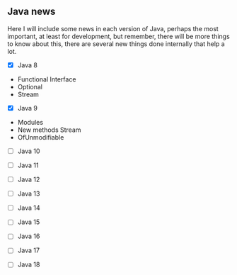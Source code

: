 ## Java news

Here I will include some news in each version of Java, perhaps the most important, at least for development, but remember, there will be more things to know about this, there are several new things done internally that help a lot.

- [x] Java 8
- Functional Interface
- Optional
- Stream
- [x] Java 9
- Modules
- New methods Stream
- OfUnmodifiable
- [ ] Java 10
- [ ] Java 11
- [ ] Java 12
- [ ] Java 13
- [ ] Java 14
- [ ] Java 15
- [ ] Java 16
- [ ] Java 17
- [ ] Java 18


